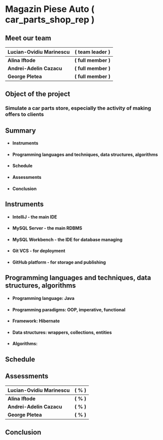 # Magazin Piese Auto ( car_parts_shop_rep )

## Meet our team
| Lucian-Ovidiu Marinescu  | ( team leader )     |
|--------------------------|---------------------|
| **Alina Iftode**         | **( full member )** |
| **Andrei-Adelin Cazacu** | **( full member )** |
| **George Pletea**        | **( full member )** |

## Object of the project
### Simulate a car parts store, especially the activity of making offers to clients

## Summary
+ #### Instruments
+ #### Programming languages and techniques, data structures, algorithms
+ #### Schedule
+ #### Assessments
+ #### Conclusion

## Instruments
- #### IntelliJ - the main IDE
- #### MySQL Server - the main RDBMS
- #### MySQL Workbench - the IDE for database managing
- #### Git VCS - for deployment
- #### GitHub platform - for storage and publishing

## Programming languages and techniques, data structures, algorithms
- #### Programming language: Java
- #### Programming paradigms: OOP, imperative, functional
- #### Framework: Hibernate
- #### Data structures: wrappers, collections, entities
- #### Algorithms: 

## Schedule

## Assessments
| Lucian-Ovidiu Marinescu  | **( % )** |
|--------------------------|-----------|
| **Alina Iftode**         | **( % )** |
| **Andrei-Adelin Cazacu** | **( % )** |
| **George Pletea**        | **( % )** |

## Conclusion
